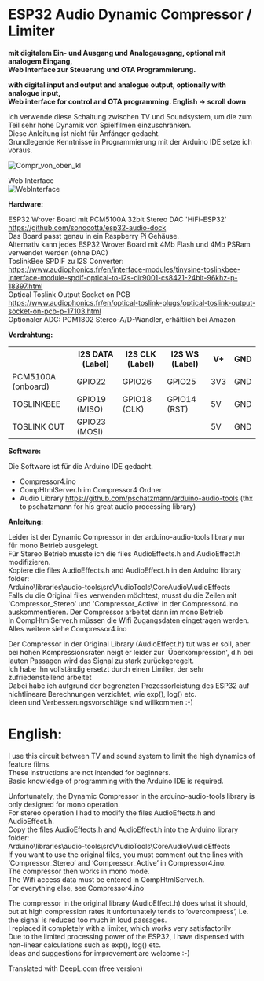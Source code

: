 # ESP32 Audio Dynamic Compressor / Limiter
<b>mit digitalem Ein- und Ausgang und Analogausgang, optional mit analogem Eingang,<br>
Web Interface zur Steuerung und OTA Programmierung.

with digital input and output and analogue output, optionally with analogue input, <br>
Web interface for control and OTA programming. English -> scroll down</b>

Ich verwende diese Schaltung zwischen TV und Soundsystem, um die zum Teil sehr hohe Dynamik von Spielfilmen einzuschränken.<br>
Diese Anleitung ist nicht für Anfänger gedacht.<br> Grundlegende Kenntnisse in Programmierung mit der Arduino IDE setze ich voraus.

![Compr_von_oben_kl](https://github.com/user-attachments/assets/a5108c59-f7f9-48c5-bd7a-d229d6821879)

Web Interface<br>
![WebInterface](https://github.com/user-attachments/assets/570b3652-e841-4fad-b4c8-41f3cf9e4280)

<b>Hardware:</b>

ESP32 Wrover Board mit PCM5100A 32bit Stereo DAC 'HiFi-ESP32' https://github.com/sonocotta/esp32-audio-dock<br>
Das Board passt genau in ein Raspberry Pi Gehäuse.<br>
Alternativ kann jedes ESP32 Wrover Board mit 4Mb Flash und 4Mb PSRam verwendet werden (ohne DAC)<br>
ToslinkBee SPDIF zu I2S Converter:<br> 
https://www.audiophonics.fr/en/interface-modules/tinysine-toslinkbee-interface-module-spdif-optical-to-i2s-dir9001-cs8421-24bit-96khz-p-18397.html<br>
Optical Toslink Output Socket on PCB<br>
https://www.audiophonics.fr/en/optical-toslink-plugs/optical-toslink-output-socket-on-pcb-p-17103.html<br>
Optionaler ADC: PCM1802 Stereo-A/D-Wandler, erhältlich bei Amazon

<b>Verdrahtung:</b>
	
<table>
  <tr>
    <th></th>
    <th>I2S DATA (Label)</th>
    <th>I2S CLK (Label)</th>
    <th>I2S WS (Label)</th>
    <th>V+</th>
    <th>GND</th>
</tr>
  <tr>
    <td>PCM5100A (onboard)</td>
    <td>GPIO22</td>
    <td>GPIO26</td>
    <td>GPIO25</td>
    <td>3V3</td>
    <td>GND</td>
  </tr>
  <tr>
    <td>TOSLINKBEE</td>
    <td>GPIO19 (MISO)</td>
    <td>GPIO18 (CLK)</td>
    <td>GPIO14 (RST)</td>
    <td>5V</td>
    <td>GND</td>
  </tr>
  <tr>
    <td>TOSLINK OUT</td>
    <td>GPIO23 (MOSI)</td>
    <td></td>
    <td></td>
    <td>5V</td>
    <td>GND</td>
  </tr>
</table>


<b>Software:</b>

Die Software ist für die Arduino IDE gedacht.<br>
- Compressor4.ino<br>
- CompHtmlServer.h im Compressor4 Ordner<br>
- Audio Library https://github.com/pschatzmann/arduino-audio-tools (thx to pschatzmann for his great audio processing library)<br>

<b>Anleitung:</b>

Leider ist der Dynamic Compressor in der arduino-audio-tools library nur für mono Betrieb ausgelegt.<br>
Für Stereo Betrieb musste ich die files AudioEffects.h and AudioEffect.h modifizieren.<br>
Kopiere die files AudioEffects.h and AudioEffect.h in den Arduino library folder:<br>Arduino\libraries\audio-tools\src\AudioTools\CoreAudio\AudioEffects<br>
Falls du die Original files verwenden möchtest, musst du die Zeilen mit 'Compressor_Stereo' und 'Compressor_Active' in der Compressor4.ino auskommentieren. 
Der Compressor arbeitet dann im mono Betrieb<br>
In CompHtmlServer.h müssen die Wifi Zugangsdaten eingetragen werden. <br>
Alles weitere siehe Compressor4.ino

Der Compressor in der Original Library (AudioEffect.h) tut was er soll, aber bei hohen Kompressionsraten neigt er leider zur 'Überkompression', d.h bei lauten Passagen wird das Signal zu stark zurückgeregelt. <br>
Ich habe ihn vollständig ersetzt durch einen Limiter, der sehr zufriedenstellend arbeitet<br>
Dabei habe ich aufgrund der begrenzten Prozessorleistung des ESP32 auf nichtlineare Berechnungen verzichtet, wie exp(), log() etc.<br>
Ideen und Verbesserungsvorschläge sind willkommen :-)

# English:

I use this circuit between TV and sound system to limit the high dynamics of feature films. <br>
These instructions are not intended for beginners. <br>
Basic knowledge of programming with the Arduino IDE is required. <br>

Unfortunately, the Dynamic Compressor in the arduino-audio-tools library is only designed for mono operation. <br>
For stereo operation I had to modify the files AudioEffects.h and AudioEffect.h. <br>
Copy the files AudioEffects.h and AudioEffect.h into the Arduino library folder: <br>
Arduino\libraries\audio-tools\src\AudioTools\CoreAudio\AudioEffects <br>
If you want to use the original files, you must comment out the lines with ‘Compressor_Stereo’ and ‘Compressor_Active’ in Compressor4.ino. <br>
The compressor then works in mono mode. <br>
The Wifi access data must be entered in CompHtmlServer.h. <br>
For everything else, see Compressor4.ino <br>

The compressor in the original library (AudioEffect.h) does what it should, but at high compression rates it unfortunately tends to ‘overcompress’, i.e. the signal is reduced too much in loud passages. <br>
I replaced it completely with a limiter, which works very satisfactorily<br>
Due to the limited processing power of the ESP32, I have dispensed with non-linear calculations such as exp(), log() etc.<br>
Ideas and suggestions for improvement are welcome :-)

Translated with DeepL.com (free version)
